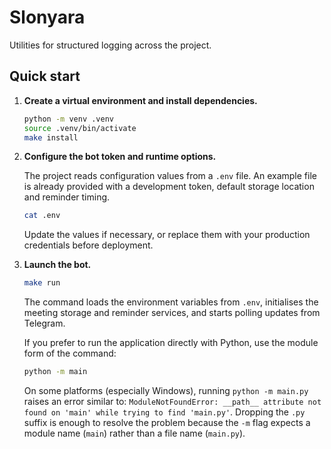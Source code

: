 # Slonyara

Utilities for structured logging across the project.

## Quick start

1. **Create a virtual environment and install dependencies.**

   ```bash
   python -m venv .venv
   source .venv/bin/activate
   make install
   ```

2. **Configure the bot token and runtime options.**

   The project reads configuration values from a `.env` file. An example
   file is already provided with a development token, default storage
   location and reminder timing.

   ```bash
   cat .env
   ```

   Update the values if necessary, or replace them with your production
   credentials before deployment.

3. **Launch the bot.**

   ```bash
   make run
   ```

   The command loads the environment variables from `.env`, initialises
   the meeting storage and reminder services, and starts polling updates
   from Telegram.

   If you prefer to run the application directly with Python, use the
   module form of the command:

   ```bash
   python -m main
   ```

   On some platforms (especially Windows), running `python -m main.py`
   raises an error similar to: `ModuleNotFoundError: __path__ attribute
   not found on 'main' while trying to find 'main.py'`. Dropping the
   `.py` suffix is enough to resolve the problem because the `-m` flag
   expects a module name (`main`) rather than a file name (`main.py`).

